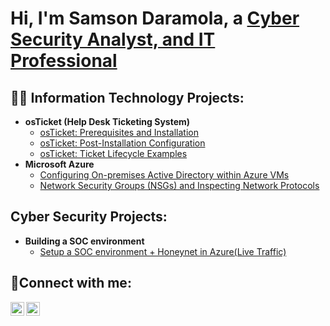 <h1>Hi, I'm Samson Daramola, a <a href="https://linkedin.com/in/samson-daramola-609184243/">Cyber Security Analyst, and IT Professional</a></h1>

<h2>👨‍💻 Information Technology Projects:</h2>

- <b>osTicket (Help Desk Ticketing System)</b>
  - [osTicket: Prerequisites and Installation](https://github.com/sdaramola08/osticket-prereqs)
  - [osTicket: Post-Installation Configuration](https://github.com/sdaramola08/post-install-config)
  - [osTicket: Ticket Lifecycle Examples](https://github.com/sdaramola08/ticket-lifecycle)
- <b>Microsoft Azure</b>
  - [Configuring On-premises Active Directory within Azure VMs](https://github.com/sdaramola08/configure-ad)
  - [Network Security Groups (NSGs) and Inspecting Network Protocols](https://github.com/sdaramola08/network-protocols)

<h2>Cyber Security Projects:</h2>

- <b>Building a SOC environment</b>
  - [Setup a SOC environment + Honeynet in Azure(Live Traffic)](https://github.com/Sdaramola08/SOC-Lab.git)

<h2>🤳Connect with me:</h2>

[<img align="left" alt="Josh | LinkedIn" width="22px" src="https://cdn.jsdelivr.net/npm/simple-icons@v3/icons/linkedin.svg" />][linkedin]
[<img align="left" alt="Josh | Instagram" width="22px" src="https://cdn.jsdelivr.net/npm/simple-icons@v3/icons/instagram.svg" />][instagram]

[instagram]: https://www.instagram.com/Josh
[linkedin]:  https://www.linkedin.com/in/samson-daramola-609184243/
